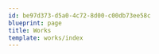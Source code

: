 ```yaml
---
id: be97d373-d5a0-4c72-8d00-c00db73ee58c
blueprint: page
title: Works
template: works/index
---
```

